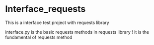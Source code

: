 # Interface_requests
This is a interface test project with requests library 

interface.py is the basic requests methods in requests library ! it is the fundamental of requests method